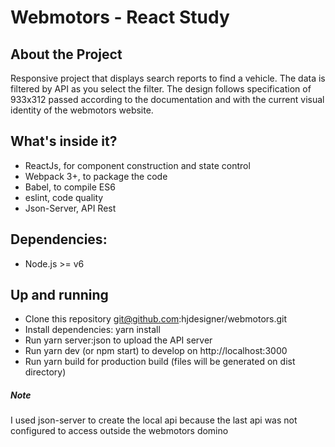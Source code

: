 # Webmotors - React Study

## About the Project

Responsive project that displays search reports to find a vehicle. The data is filtered by API as you select the filter. The design follows specification of 933x312 passed according to the documentation and with the current visual identity of the webmotors website.

## What's inside it?
* ReactJs, for component construction and state control
* Webpack 3+, to package the code
* Babel, to compile ES6
* eslint, code quality
* Json-Server, API Rest 

## Dependencies:
* Node.js >= v6

## Up and running
* Clone this repository git@github.com:hjdesigner/webmotors.git
* Install dependencies: yarn install
* Run yarn server:json to upload the API server
* Run yarn dev (or npm start) to develop on http://localhost:3000
* Run yarn build for production build (files will be generated on dist directory)


##### Note

I used json-server to create the local api because the last api was not configured to access outside the webmotors domino

